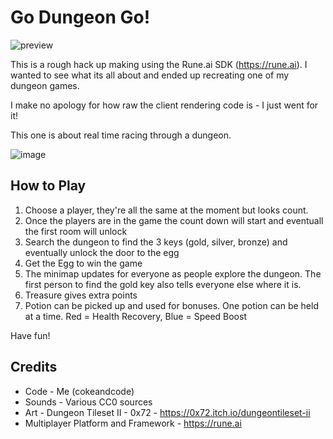 # Go Dungeon Go!

![preview](https://github.com/kevglass/rune-godungeongo/assets/3787210/9b3b2ef4-f0a7-4759-ab9d-6ae2340d8159)

This is a rough hack up making using the Rune.ai SDK (https://rune.ai). I wanted to see what its all about and ended up recreating one of my dungeon games.

I make no apology for how raw the client rendering code is - I just went for it!

This one is about real time racing through a dungeon.

![image](https://github.com/kevglass/rune-godungeongo/assets/3787210/336ba40c-e7cb-4158-a56b-cc70d5a6f449)

## How to Play

1. Choose a player, they're all the same at the moment but looks count.
2. Once the players are in the game the count down will start and eventuall the first room will unlock
3. Search the dungeon to find the 3 keys (gold, silver, bronze) and eventually unlock the door to the egg
4. Get the Egg to win the game
5. The minimap updates for everyone as people explore the dungeon. The first person to find the gold key also tells everyone else where it is.
6. Treasure gives extra points
7. Potion can be picked up and used for bonuses. One potion can be held at a time. Red = Health Recovery, Blue = Speed Boost

Have fun!

## Credits

* Code - Me (cokeandcode)
* Sounds - Various CC0 sources
* Art - Dungeon Tileset II - 0x72 - https://0x72.itch.io/dungeontileset-ii
* Multiplayer Platform and Framework - https://rune.ai 
